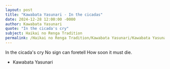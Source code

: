 ```yaml
---
layout: post
title: "Kawabata Yasunari - In the cicadas"
date: 2024-12-28 12:00:00 -0000
author: Kawabata Yasunari
quote: "In the cicada's cry"
subject: Haikai no Renga Tradition
permalink: /Haikai no Renga Tradition/Kawabata Yasunari/Kawabata Yasunari - In the cicadas
---
```


In the cicada's cry
No sign can foretell
How soon it must die.


- Kawabata Yasunari

